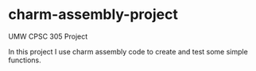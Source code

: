 # charm-assembly-project

UMW CPSC 305 Project

In this project I use charm assembly code to create and test some simple functions.

